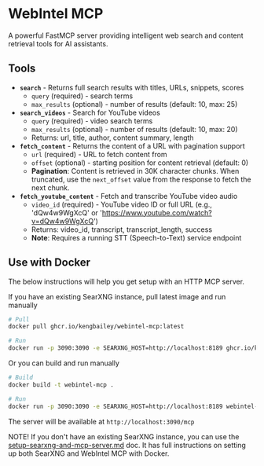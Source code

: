 # WebIntel MCP

A powerful FastMCP server providing intelligent web search and content retrieval tools for AI assistants.

## Tools

- **`search`** - Returns full search results with titles, URLs, snippets, scores
  - `query` (required) - search terms
  - `max_results` (optional) - number of results (default: 10, max: 25)
- **`search_videos`** - Search for YouTube videos
  - `query` (required) - video search terms
  - `max_results` (optional) - number of results (default: 10, max: 20)
  - Returns: url, title, author, content summary, length
- **`fetch_content`** - Returns the content of a URL with pagination support
  - `url` (required) - URL to fetch content from
  - `offset` (optional) - starting position for content retrieval (default: 0)
  - **Pagination**: Content is retrieved in 30K character chunks. When truncated, use the `next_offset` value from the response to fetch the next chunk.
- **`fetch_youtube_content`** - Fetch and transcribe YouTube video audio
  - `video_id` (required) - YouTube video ID or full URL (e.g., 'dQw4w9WgXcQ' or 'https://www.youtube.com/watch?v=dQw4w9WgXcQ')
  - Returns: video_id, transcript, transcript_length, success
  - **Note**: Requires a running STT (Speech-to-Text) service endpoint

## Use with Docker
The below instructions will help you get setup with an HTTP MCP server. 

If you have an existing SearXNG instance, pull latest image and run manually
```bash
# Pull 
docker pull ghcr.io/kengbailey/webintel-mcp:latest

# Run 
docker run -p 3090:3090 -e SEARXNG_HOST=http://localhost:8189 ghcr.io/kengbailey/webintel-mcp:latest
```
Or you can build and run manually
```bash
# Build
docker build -t webintel-mcp .

# Run
docker run -p 3090:3090 -e SEARXNG_HOST=http://localhost:8189 webintel-mcp
```
The server will be available at `http://localhost:3090/mcp`

NOTE! If you don't have an existing SearXNG instance, you can use the [setup-searxng-and-mcp-server.md](/doc/setup-searxng-and-mcp-server.md) doc. It has full instructions on setting up both SearXNG and WebIntel MCP with Docker.
